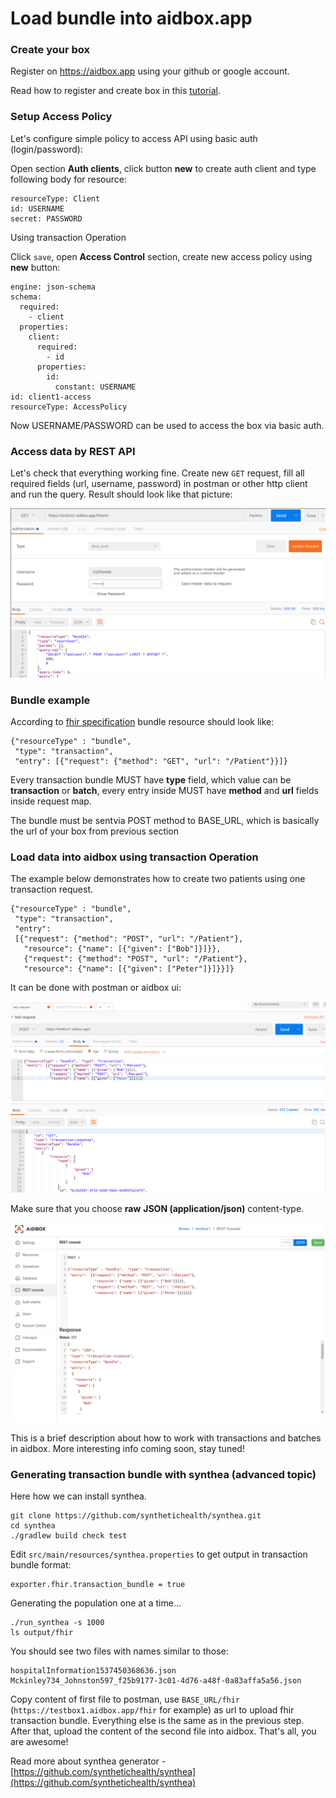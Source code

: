 # Load bundle into aidbox.app

### Create your box

Register on https://aidbox.app using your github or google account.

Read how to register and create box in this [tutorial](create-and-configure-box.md).

### Setup Access Policy

Let's configure simple policy to access API using basic auth \(login/password\):

Open section **Auth clients**, click button **new** to create auth client and type following body for resource:

```text
resourceType: Client
id: USERNAME
secret: PASSWORD
```

 Using transaction Operation

Click `save`, open **Access Control** section, create new access policy using **new** button:  


```text
engine: json-schema
schema:
  required:
    - client
  properties:
    client:
      required:
        - id
      properties:
        id:
          constant: USERNAME
id: client1-access
resourceType: AccessPolicy
```

Now USERNAME/PASSWORD can be used to access the box via basic auth.

### Access data by REST API

Let's check that everything working fine. Create new `GET` request, fill all required fields \(url, username, password\) in postman or other http client and run the query. Result should look like that picture:

![](../.gitbook/assets/2018-09-19-201623_1211x651_scrot.png)

### Bundle example

According to [fhir specification](https://www.hl7.org/fhir/http.html#transaction) bundle resource should look like:

```text
{"resourceType" : "bundle",
 "type": "transaction",
 "entry": [{"request": {"method": "GET", "url": "/Patient"}}]}
```

Every transaction bundle MUST have **type** field, which value can be **transaction** or **batch**, every entry inside MUST have **method** and **url** fields inside request map.

The bundle must be sentvia POST method to BASE\_URL, which is basically the url of your box from previous section

### Load data into aidbox using transaction Operation

The example below demonstrates how to create two patients using one transaction request.

```text
{"resourceType" : "bundle", 
 "type": "transaction", 
 "entry": 
 [{"request": {"method": "POST", "url": "/Patient"},
   "resource": {"name": [{"given": ["Bob"]}]}},
   {"request": {"method": "POST", "url": "/Patient"},
   "resource": {"name": [{"given": ["Peter"]}]}}]}
```

It can be done with postman or aidbox ui:

![](../.gitbook/assets/2018-09-19-204419_1198x727_scrot.png)

Make sure that you choose **raw** **JSON \(application/json\)** content-type.

![](../.gitbook/assets/2018-09-19-204203_1284x813_scrot.png)

This is a brief description about how to work with transactions and batches in aidbox. More interesting info coming soon, stay tuned!

### Generating transaction bundle with synthea \(advanced topic\)

Here how we can install synthea.

```text
git clone https://github.com/synthetichealth/synthea.git
cd synthea
./gradlew build check test
```

Edit `src/main/resources/synthea.properties` to get output in transaction bundle format:

```text
exporter.fhir.transaction_bundle = true
```

Generating the population one at a time...

```text
./run_synthea -s 1000
ls output/fhir
```

You should see two files with names similar to those:

```text
hospitalInformation1537450368636.json 
Mckinley734_Johnston597_f25b9177-3c01-4d76-a48f-0a83affa5a56.json
```

Copy content of first file to postman, use `BASE_URL/fhir` \(`https://testbox1.aidbox.app/fhir` for example\) as url to upload fhir transaction bundle. Everything else is the same as in the previous step. After that, upload the content of the second file into aidbox. That's all, you are awesome!

Read more about synthea generator - [https://github.com/synthetichealth/synthea](https://github.com/synthetichealth/synthea)

